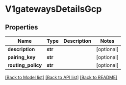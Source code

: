 # V1gatewaysDetailsGcp

## Properties
Name | Type | Description | Notes
------------ | ------------- | ------------- | -------------
**description** | **str** |  | [optional] 
**pairing_key** | **str** |  | [optional] 
**routing_policy** | **str** |  | [optional] 

[[Back to Model list]](../README.md#documentation-for-models) [[Back to API list]](../README.md#documentation-for-api-endpoints) [[Back to README]](../README.md)

